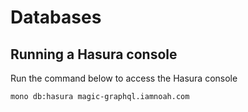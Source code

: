 # Databases

## Running a Hasura console

Run the command below to access the Hasura console

```sh
mono db:hasura magic-graphql.iamnoah.com
```
